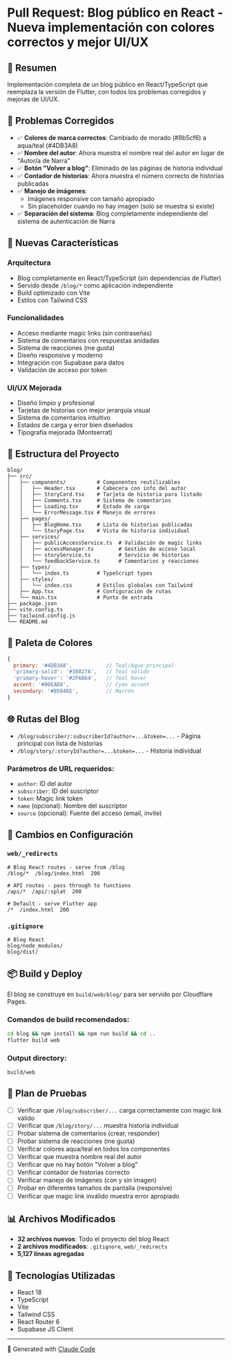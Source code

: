 # Pull Request: Blog público en React - Nueva implementación con colores correctos y mejor UI/UX

## 📝 Resumen

Implementación completa de un blog público en React/TypeScript que reemplaza la versión de Flutter, con todos los problemas corregidos y mejoras de UI/UX.

## 🎯 Problemas Corregidos

- ✅ **Colores de marca correctos**: Cambiado de morado (#8b5cf6) a aqua/teal (#4DB3A8)
- ✅ **Nombre del autor**: Ahora muestra el nombre real del autor en lugar de "Autor/a de Narra"
- ✅ **Botón "Volver a blog"**: Eliminado de las páginas de historia individual
- ✅ **Contador de historias**: Ahora muestra el número correcto de historias publicadas
- ✅ **Manejo de imágenes**:
  - Imágenes responsive con tamaño apropiado
  - Sin placeholder cuando no hay imagen (solo se muestra si existe)
- ✅ **Separación del sistema**: Blog completamente independiente del sistema de autenticación de Narra

## 🚀 Nuevas Características

### Arquitectura
- Blog completamente en React/TypeScript (sin dependencias de Flutter)
- Servido desde `/blog/*` como aplicación independiente
- Build optimizado con Vite
- Estilos con Tailwind CSS

### Funcionalidades
- Acceso mediante magic links (sin contraseñas)
- Sistema de comentarios con respuestas anidadas
- Sistema de reacciones (me gusta)
- Diseño responsive y moderno
- Integración con Supabase para datos
- Validación de acceso por token

### UI/UX Mejorada
- Diseño limpio y profesional
- Tarjetas de historias con mejor jerarquía visual
- Sistema de comentarios intuitivo
- Estados de carga y error bien diseñados
- Tipografía mejorada (Montserrat)

## 📁 Estructura del Proyecto

```
blog/
├── src/
│   ├── components/          # Componentes reutilizables
│   │   ├── Header.tsx       # Cabecera con info del autor
│   │   ├── StoryCard.tsx    # Tarjeta de historia para listado
│   │   ├── Comments.tsx     # Sistema de comentarios
│   │   ├── Loading.tsx      # Estado de carga
│   │   └── ErrorMessage.tsx # Manejo de errores
│   ├── pages/
│   │   ├── BlogHome.tsx     # Lista de historias publicadas
│   │   └── StoryPage.tsx    # Vista de historia individual
│   ├── services/
│   │   ├── publicAccessService.ts  # Validación de magic links
│   │   ├── accessManager.ts        # Gestión de acceso local
│   │   ├── storyService.ts         # Servicio de historias
│   │   └── feedbackService.ts      # Comentarios y reacciones
│   ├── types/
│   │   └── index.ts         # TypeScript types
│   ├── styles/
│   │   └── index.css        # Estilos globales con Tailwind
│   ├── App.tsx              # Configuración de rutas
│   └── main.tsx             # Punto de entrada
├── package.json
├── vite.config.ts
├── tailwind.config.js
└── README.md
```

## 🎨 Paleta de Colores

```javascript
{
  primary: '#4DB3A8',           // Teal/Aqua principal
  'primary-solid': '#38827A',   // Teal sólido
  'primary-hover': '#2F6B64',   // Teal hover
  accent: '#00EAD8',            // Cyan accent
  secondary: '#B5846E',         // Marrón
}
```

## 🌐 Rutas del Blog

- `/blog/subscriber/:subscriberId?author=...&token=...` - Página principal con lista de historias
- `/blog/story/:storyId?author=...&token=...` - Historia individual

### Parámetros de URL requeridos:
- `author`: ID del autor
- `subscriber`: ID del suscriptor
- `token`: Magic link token
- `name` (opcional): Nombre del suscriptor
- `source` (opcional): Fuente del acceso (email, invite)

## 🔧 Cambios en Configuración

### `web/_redirects`
```
# Blog React routes - serve from /blog
/blog/*  /blog/index.html  200

# API routes - pass through to functions
/api/*  /api/:splat  200

# Default - serve Flutter app
/*  /index.html  200
```

### `.gitignore`
```
# Blog React
blog/node_modules/
blog/dist/
```

## 📦 Build y Deploy

El blog se construye en `build/web/blog/` para ser servido por Cloudflare Pages.

### Comandos de build recomendados:
```bash
cd blog && npm install && npm run build && cd ..
flutter build web
```

### Output directory:
`build/web`

## 🧪 Plan de Pruebas

- [ ] Verificar que `/blog/subscriber/...` carga correctamente con magic link válido
- [ ] Verificar que `/blog/story/...` muestra historia individual
- [ ] Probar sistema de comentarios (crear, responder)
- [ ] Probar sistema de reacciones (me gusta)
- [ ] Verificar colores aqua/teal en todos los componentes
- [ ] Verificar que muestra nombre real del autor
- [ ] Verificar que no hay botón "Volver a blog"
- [ ] Verificar contador de historias correcto
- [ ] Verificar manejo de imágenes (con y sin imagen)
- [ ] Probar en diferentes tamaños de pantalla (responsive)
- [ ] Verificar que magic link inválido muestra error apropiado

## 📊 Archivos Modificados

- **32 archivos nuevos**: Todo el proyecto del blog React
- **2 archivos modificados**: `.gitignore`, `web/_redirects`
- **5,127 líneas agregadas**

## 🔗 Tecnologías Utilizadas

- React 18
- TypeScript
- Vite
- Tailwind CSS
- React Router 6
- Supabase JS Client

---

🤖 Generated with [Claude Code](https://claude.com/claude-code)
